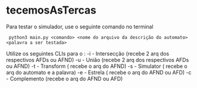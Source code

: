 # tecemosAsTercas

Para testar o simulador, use o seguinte comando no terminal
```
 python3 main.py <comando> <nome do arquivo da descrição do automato> <palavra a ser testada> 
```

Utilize os seguintes CLIs para o <comando>:
  -i  -  Intersecção (recebe 2 arq dos respectivos AFDs ou AFND)
  -u  -  União (recebe 2 arq dos respectivos AFDs ou AFND)
  -t  -  Transform ( recebe o arq do AFND)
  -s  -  Simulator ( recebe o arq do automato e a palavra)
  -e  -  Estrela ( recebe o arq do AFND ou AFD)
  -c  -  Complemento (recebe o arq do AFND ou AFD)
